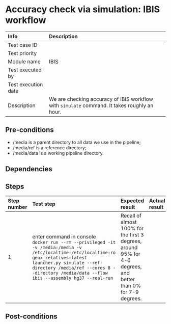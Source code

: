 # Accuracy check via simulation: IBIS workflow

| Info | Description |
|:--|:--|
| Test case ID  |   |
| Test priority  |   |
| Module name  | IBIS  |
| Test executed by  |   |
| Test execution date  |   |
| Description  | We are checking accuracy of IBIS workflow with `simulate` command. It takes roughly an hour.  |

## Pre-conditions

- /media is a parent directory to all data we use in the pipeline;
- /media/ref is a reference directory;
- /media/data is a working pipeline directory.

## Dependencies

## Steps

| Step number | Test step | Expected result | Actual result | Status |  Notes|
|:--|:--|:--|:--|:--|:--|
| 1  | enter command in console <br/>```docker run --rm --privileged -it -v /media:/media -v /etc/localtime:/etc/localtime:ro genx_relatives:latest launcher.py simulate --ref-directory /media/ref --cores 8 --directory /media/data --flow ibis --assembly hg37 --real-run``` | Recall of almost 100% for the first 3 degrees, around 95% for 4-6 degrees, and better than 0% for 7-9 degrees.  |   | success  |   |

## Post-conditions

